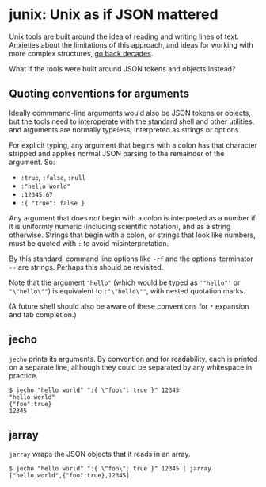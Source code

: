 junix: Unix as if JSON mattered
===============================

Unix tools are built around the idea of reading and writing lines of text.
Anxieties about the limitations of this approach, and ideas for working with
more complex structures, [go back decades](http://doc.cat-v.org/bell_labs/structural_regexps/).

What if the tools were built around JSON tokens and objects instead?

Quoting conventions for arguments
---------------------------------

Ideally commmand-line arguments would also be JSON tokens or objects, but
the tools need to interoperate with the standard shell and other utilities,
and arguments are normally typeless, interpreted as strings or options.

For explicit typing,
any argument that begins with a colon has that character stripped and
applies normal JSON parsing to the remainder of the argument. So:

 * `:true`, `:false`, `:null`
 * `:"hello world"`
 * `:12345.67`
 * `:{ "true": false }`

Any argument that does *not* begin with a colon is interpreted as a number
if it is uniformly numeric (including scientific notation), and as a string
otherwise.  Strings that begin with a colon, or strings that look like numbers,
must be quoted with `:` to avoid misinterpretation.

By this standard, command line options like `-rf` and the options-terminator `--`
are strings. Perhaps this should be revisited.

Note that the argument `"hello"` (which would be typed as `'"hello"'` or `"\"hello\""`)
is equivalent to `:"\"hello\""`, with nested quotation marks.

(A future shell should also be aware of these conventions for `*` expansion
and tab completion.)

jecho
-----

`jecho` prints its arguments. By convention and for readability, each is printed
on a separate line, although they could be separated by any whitespace in practice.

```
$ jecho "hello world" ":{ \"foo\": true }" 12345
"hello world"
{"foo":true}
12345
```

jarray
------

`jarray` wraps the JSON objects that it reads in an array.

```
$ jecho "hello world" ":{ \"foo\": true }" 12345 | jarray
["hello world",{"foo":true},12345]
```
